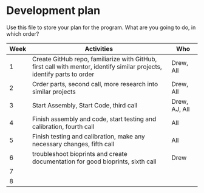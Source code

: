 # Development plan

Use this file to store your plan for the program. What are you going to do, in which order?

| Week        | Activities           | Who           |
| ----------- | -------------------- | ------------- |
| 1           | Create GitHub repo, familiarize with GitHub, first call with mentor, identify similar projects, identify parts to order  |Drew, All|
| 2           | Order parts, second call, more research into similar projects | Drew, All |
| 3           | Start Assembly, Start Code, third call | Drew, AJ, All |
| 4           | Finish assembly and code, start testing and calibration, fourth call | All |
| 5           | Finish testing and calibration, make any necessary changes, fifth call | All |
| 6           | troubleshoot bioprints and create documentation for good bioprints, sixth call | Drew |
| 7           |                      |               |
| 8           |                      |               |
